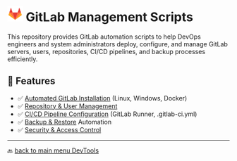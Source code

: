 # <img src="../Assets/pics/icons8-gitlab-48.svg" width="35"> GitLab Management Scripts

This repository provides GitLab automation scripts to help DevOps engineers and system administrators deploy, configure, and manage GitLab servers, users, repositories, CI/CD pipelines, and backup processes efficiently.

## 🚀 Features

- ✅ [Automated GitLab Installation](./Install/) (Linux, Windows, Docker)
- ✅ [Repository & User Management](./Manage/)
- ✅ [CI/CD Pipeline Configuration](./Perf/) (GitLab Runner, .gitlab-ci.yml)
- ✅ [Backup & Restore](./Backup/) Automation
- ✅ [Security & Access Control](./UAC/)

---
🔙 [back to main menu DevTools](../)
